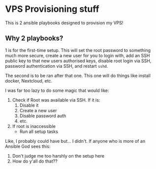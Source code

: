 # VPS Provisioning stuff

This is 2 ansible playbooks designed to provision my VPS!

## Why 2 playbooks?

1 is for the first-time setup. This will set the root password to something much more
secure, create a new user for you to login with, add an SSH public key to that new
users authorised keys, disable root login via SSH, password authentication via SSH,
and restart `sshd`.

The second is to be ran after that one. This one will do things like install docker,
Nextcloud, etc.

I was far too lazy to do some magic that would like:

1. Check if Root was available via SSH. If it is:
    1. Disable it
    2. Create a new user
    3. Disable password auth
    4. etc.
2. If root is inaccessible
    * Run all setup tasks

Like, I probably could have but... I didn't. If anyone who is more of an Ansible God
sees this:

1. Don't judge me too harshly on the setup here
2. How do y'all do that??

